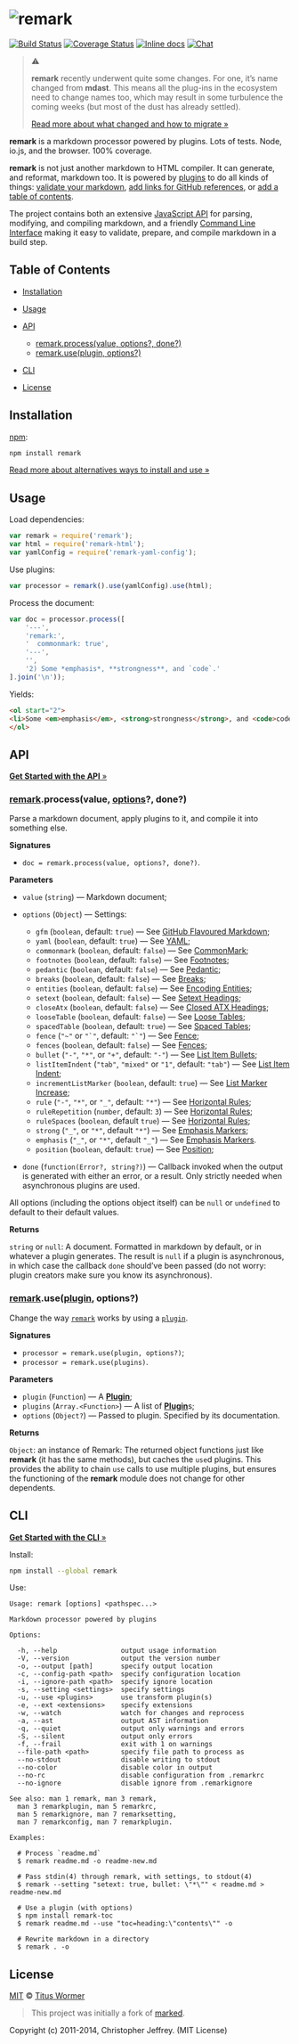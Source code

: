 # ![remark](https://cdn.rawgit.com/wooorm/remark/master/logo.svg)

[![Build Status](https://img.shields.io/travis/wooorm/remark.svg)](https://travis-ci.org/wooorm/remark) [![Coverage Status](https://img.shields.io/codecov/c/github/wooorm/remark.svg)](https://codecov.io/github/wooorm/remark) [![Inline docs](https://img.shields.io/badge/docs-A-brightgreen.svg)](http://inch-ci.org/github/wooorm/remark) [![Chat](https://img.shields.io/gitter/room/wooorm/remark.svg)](https://gitter.im/wooorm/remark)

> :warning:
>
> **remark** recently underwent quite some changes.
> For one, it’s name changed from **mdast**. This means all the plug-ins
> in the ecosystem need to change names too, which may result in some turbulence
> the coming weeks (but most of the dust has already settled).
>
> [Read more about what changed and how to migrate »](https://github.com/wooorm/remark/releases/tag/3.0.0)

**remark** is a markdown processor powered by plugins. Lots of tests. Node,
io.js, and the browser. 100% coverage.

**remark** is not just another markdown to HTML compiler. It can generate,
and reformat, markdown too. It is powered by [plugins](doc/plugins.md) to do
all kinds of things: [validate your markdown](https://github.com/wooorm/remark-lint),
[add links for GitHub references](https://github.com/wooorm/remark-github), or
[add a table of contents](https://github.com/wooorm/remark-toc).

The project contains both an extensive [JavaScript API](doc/remark.3.md) for
parsing, modifying, and compiling markdown, and a friendly [Command Line
Interface](doc/remark.1.md) making it easy to validate, prepare, and compile
markdown in a build step.

## Table of Contents

*   [Installation](#installation)

*   [Usage](#usage)

*   [API](#api)

    *   [remark.process(value, options?, done?)](#remarkprocessvalue-options-done)
    *   [remark.use(plugin, options?)](#remarkuseplugin-options)

*   [CLI](#cli)

*   [License](#license)

## Installation

[npm](https://docs.npmjs.com/cli/install):

```bash
npm install remark
```

[Read more about alternatives ways to install and use »](doc/installation.md)

## Usage

Load dependencies:

```javascript
var remark = require('remark');
var html = require('remark-html');
var yamlConfig = require('remark-yaml-config');
```

Use plugins:

```javascript
var processor = remark().use(yamlConfig).use(html);
```

Process the document:

```javascript
var doc = processor.process([
    '---',
    'remark:',
    '  commonmark: true',
    '---',
    '',
    '2) Some *emphasis*, **strongness**, and `code`.'
].join('\n'));
```

Yields:

```html
<ol start="2">
<li>Some <em>emphasis</em>, <strong>strongness</strong>, and <code>code</code>.</li>
</ol>
```

## API

[**Get Started with the API** »](doc/getting-started.md#application-programming-interface)

### [remark](#api).process(value, [options](doc/remarksetting.7.md)?, done?)

Parse a markdown document, apply plugins to it, and compile it into
something else.

**Signatures**

*   `doc = remark.process(value, options?, done?)`.

**Parameters**

*   `value` (`string`) — Markdown document;

*   `options` (`Object`) — Settings:

    *   `gfm` (`boolean`, default: `true`) — See [GitHub Flavoured Markdown](doc/remarksetting.7.md#github-flavoured-markdown);
    *   `yaml` (`boolean`, default: `true`) — See [YAML](doc/remarksetting.7.md#yaml);
    *   `commonmark` (`boolean`, default: `false`) — See [CommonMark](doc/remarksetting.7.md#commonmark);
    *   `footnotes` (`boolean`, default: `false`) — See [Footnotes](doc/remarksetting.7.md#footnotes);
    *   `pedantic` (`boolean`, default: `false`) — See [Pedantic](doc/remarksetting.7.md#pedantic);
    *   `breaks` (`boolean`, default: `false`) — See [Breaks](doc/remarksetting.7.md#breaks);
    *   `entities` (`boolean`, default: `false`) — See [Encoding Entities](doc/remarksetting.7.md#encoding-entities);
    *   `setext` (`boolean`, default: `false`) — See [Setext Headings](doc/remarksetting.7.md#setext-headings);
    *   `closeAtx` (`boolean`, default: `false`) — See [Closed ATX Headings](doc/remarksetting.7.md#closed-atx-headings);
    *   `looseTable` (`boolean`, default: `false`) — See [Loose Tables](doc/remarksetting.7.md#loose-tables);
    *   `spacedTable` (`boolean`, default: `true`) — See [Spaced Tables](doc/remarksetting.7.md#spaced-tables);
    *   `fence` (`"~"` or ``"`"``, default: ``"`"``) — See [Fence](doc/remarksetting.7.md#fence);
    *   `fences` (`boolean`, default: `false`) — See [Fences](doc/remarksetting.7.md#fences);
    *   `bullet` (`"-"`, `"*"`, or `"+"`, default: `"-"`) — See [List Item Bullets](doc/remarksetting.7.md#list-item-bullets);
    *   `listItemIndent` (`"tab"`, `"mixed"` or `"1"`, default: `"tab"`) — See [List Item Indent](doc/remarksetting.7.md#list-item-indent);
    *   `incrementListMarker` (`boolean`, default: `true`) — See [List Marker Increase](doc/remarksetting.7.md#list-marker-increase);
    *   `rule` (`"-"`, `"*"`, or `"_"`, default: `"*"`) — See [Horizontal Rules](doc/remarksetting.7.md#horizontal-rules);
    *   `ruleRepetition` (`number`, default: `3`) — See [Horizontal Rules](doc/remarksetting.7.md#horizontal-rules);
    *   `ruleSpaces` (`boolean`, default `true`) — See [Horizontal Rules](doc/remarksetting.7.md#horizontal-rules);
    *   `strong` (`"_"`, or `"*"`, default `"*"`) — See [Emphasis Markers](doc/remarksetting.7.md#emphasis-markers);
    *   `emphasis` (`"_"`, or `"*"`, default `"_"`) — See [Emphasis Markers](doc/remarksetting.7.md#emphasis-markers).
    *   `position` (`boolean`, default: `true`) — See [Position](doc/remarksetting.7.md#position);

*   `done` (`function(Error?, string?)`) — Callback invoked when the output
    is generated with either an error, or a result. Only strictly needed when
    asynchronous plugins are used.

All options (including the options object itself) can be `null` or `undefined`
to default to their default values.

**Returns**

`string` or `null`: A document. Formatted in markdown by default, or in
whatever a plugin generates.
The result is `null` if a plugin is asynchronous, in which case the callback
`done` should’ve been passed (do not worry: plugin creators make sure you know
its asynchronous).

### [remark](#api).use([plugin](doc/plugins.md#plugins), options?)

Change the way [`remark`](#api) works by using a [`plugin`](doc/plugins.md).

**Signatures**

*   `processor = remark.use(plugin, options?)`;
*   `processor = remark.use(plugins)`.

**Parameters**

*   `plugin` (`Function`) — A [**Plugin**](doc/plugins.md);
*   `plugins` (`Array.<Function>`) — A list of [**Plugin**](doc/plugins.md)s;
*   `options` (`Object?`) — Passed to plugin. Specified by its documentation.

**Returns**

`Object`: an instance of Remark: The returned object functions just like
**remark** (it has the same methods), but caches the `use`d plugins. This
provides the ability to chain `use` calls to use multiple plugins, but
ensures the functioning of the **remark** module does not change for other
dependents.

## CLI

[**Get Started with the CLI** »](doc/getting-started.md#command-line-interface)

Install:

```bash
npm install --global remark
```

Use:

```text
Usage: remark [options] <pathspec...>

Markdown processor powered by plugins

Options:

  -h, --help                output usage information
  -V, --version             output the version number
  -o, --output [path]       specify output location
  -c, --config-path <path>  specify configuration location
  -i, --ignore-path <path>  specify ignore location
  -s, --setting <settings>  specify settings
  -u, --use <plugins>       use transform plugin(s)
  -e, --ext <extensions>    specify extensions
  -w, --watch               watch for changes and reprocess
  -a, --ast                 output AST information
  -q, --quiet               output only warnings and errors
  -S, --silent              output only errors
  -f, --frail               exit with 1 on warnings
  --file-path <path>        specify file path to process as
  --no-stdout               disable writing to stdout
  --no-color                disable color in output
  --no-rc                   disable configuration from .remarkrc
  --no-ignore               disable ignore from .remarkignore

See also: man 1 remark, man 3 remark,
  man 3 remarkplugin, man 5 remarkrc,
  man 5 remarkignore, man 7 remarksetting,
  man 7 remarkconfig, man 7 remarkplugin.

Examples:

  # Process `readme.md`
  $ remark readme.md -o readme-new.md

  # Pass stdin(4) through remark, with settings, to stdout(4)
  $ remark --setting "setext: true, bullet: \"*\"" < readme.md > readme-new.md

  # Use a plugin (with options)
  $ npm install remark-toc
  $ remark readme.md --use "toc=heading:\"contents\"" -o

  # Rewrite markdown in a directory
  $ remark . -o
```

## License

[MIT](LICENSE) © [Titus Wormer](http://wooorm.com)

> This project was initially a fork of [marked](https://github.com/chjj/marked).

Copyright (c) 2011-2014, Christopher Jeffrey. (MIT License)
